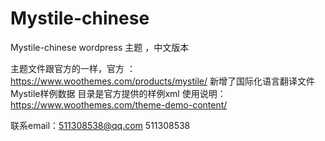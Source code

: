 # Mystile-chinese
Mystile-chinese wordpress 主题 ，中文版本

主题文件跟官方的一样，官方 ：https://www.woothemes.com/products/mystile/
新增了国际化语言翻译文件
Mystile样例数据 目录是官方提供的样例xml
使用说明：https://www.woothemes.com/theme-demo-content/

联系email：511308538@qq.com
511308538